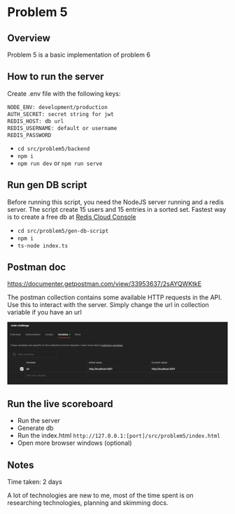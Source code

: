 # Problem 5

## Overview

Problem 5 is a basic implementation of problem 6

## How to run the server

Create .env file with the following keys:

```
NODE_ENV: development/production
AUTH_SECRET: secret string for jwt
REDIS_HOST: db url
REDIS_USERNAME: default or username
REDIS_PASSWORD
```

-   `cd src/problem5/backend`
-   `npm i`
-   `npm run dev` or `npm run serve`

## Run gen DB script

Before running this script, you need the NodeJS server running and a redis server. The script create 15 users and 15 entries in a sorted set. Fastest way is to create a free db at [Redis Cloud Console](https://cloud.redis.io/)

-   `cd src/problem5/gen-db-script`
-   `npm i`
-   `ts-node index.ts`

## Postman doc

https://documenter.getpostman.com/view/33953637/2sAYQWKtkE

The postman collection contains some available HTTP requests in the API. Use this to interact with the server. Simply change the url in collection variable if you have an url

![](postman.png)

## Run the live scoreboard

-   Run the server
-   Generate db
-   Run the index.html `http://127.0.0.1:[port]/src/problem5/index.html`
-   Open more browser windows (optional)

## Notes

Time taken: 2 days

A lot of technologies are new to me, most of the time spent is on researching technologies, planning and skimming docs.
